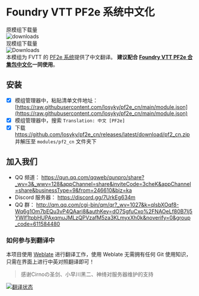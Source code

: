 # Foundry VTT PF2e 系统中文化
原模组下载量<br/>
![downloads](https://img.shields.io/github/downloads/fvtt-cn/pf2_cn/total)<br/>
现模组下载量<br/>
![Downloads](https://img.shields.io/github/downloads/losyky/pf2e_cn/total.svg)<br/>
本模组为 FVTT 的 [PF2e 系统](https://gitlab.com/hooking/foundry-vtt---pathfinder-2e)提供了中文翻译。
**建议配合 [Foundry VTT PF2e 合集包中文化](https://github.com/AlphaStarguide/pf2e_compendium_chn)一同使用**。

## 安装
- [x] 模组管理器中，粘贴清单文件地址： [https://raw.githubusercontent.com/losyky/pf2e_cn/main/module.json](https://raw.githubusercontent.com/losyky/pf2e_cn/main/module.json)
- [x] 模组管理器中，搜索 `Translation: 中文 [PF2e]`
- [x] 下载 https://github.com/losyky/pf2e_cn/releases/latest/download/pf2_cn.zip 并解压至 `modules/pf2_cn` 文件夹下
## 加入我们
- QQ 频道： https://qun.qq.com/qqweb/qunpro/share?_wv=3&_wwv=128&appChannel=share&inviteCode=3cheK&appChannel=share&businessType=9&from=246610&biz=ka
- Discord 服务器： https://discord.gg/7UrkEg634m
- QQ 群： http://qm.qq.com/cgi-bin/qm/qr?_wv=1027&k=qlsbXOqf8-Wq6g1Om7bEQu3vP4QAari8&authKey=dO7SgfuCxo%2FNAOeLf80B7Ij5YWIf1tpbHUPAxqmuJMLzQPVzafM5za3KLmyxXh0k&noverify=0&group_code=611584480
### 如何参与到翻译中
本项目使用 [Weblate](http://weblate.ashfinder.com/) 进行翻译工作，使用 Weblate 无需拥有任何 Git 使用知识，只需在界面上进行中英对照翻译即可！<br/>
> 感谢Cirnoの圣剑、小早川黑二、神绮对服务器维护的支持

<a href="http://weblate.ashfinder.com/">
<img src="http://weblate.ashfinder.com/widgets/pf2/-/open-graph.png" alt="翻译状态" />
</a>
